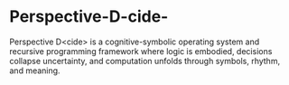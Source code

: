 # Perspective-D-cide-
Perspective D&lt;cide> is a cognitive-symbolic operating system and recursive programming framework where logic is embodied, decisions collapse uncertainty, and computation unfolds through symbols, rhythm, and meaning.
